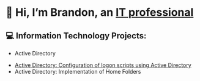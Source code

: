 # 👋 Hi, I’m Brandon, an [IT professional](https://www.linkedin.com/in/brandon-baker-402429231/)
## 💻 Information Technology Projects:
- Active Directory
<!---
  - Active Directory: Configuration of a Domain
--->
  - [Active Directory: Configuration of logon scripts using Active Directory](https://github.com/Brandon-Baker11/Configuring-an-Active-Directory-logon-script)
  - Active Directory: Implementation of Home Folders

<!---
Brandon-Baker11/Brandon-Baker11 is a ✨ special ✨ repository because its `README.md` (this file) appears on your GitHub profile.
You can click the Preview link to take a look at your changes.
--->
